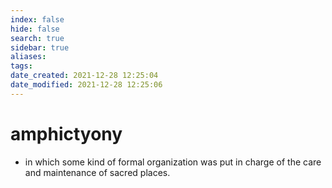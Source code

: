 ```yaml
---
index: false
hide: false
search: true
sidebar: true
aliases:
tags:
date_created: 2021-12-28 12:25:04
date_modified: 2021-12-28 12:25:06
---
```


# amphictyony

- in which some kind of formal organization was put in charge of the care and maintenance of sacred places.

